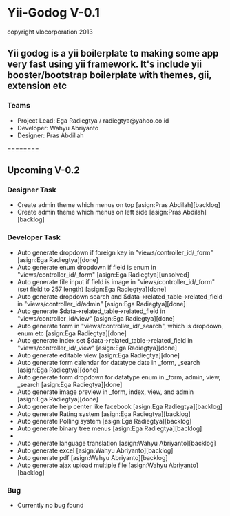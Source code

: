 Yii-Godog V-0.1
=======

copyright vlocorporation 2013

<h2>Yii godog is a yii boilerplate to making some app very fast using yii framework. It's include yii booster/bootstrap boilerplate with themes, gii, extension etc</h2>

<h3>Teams</h3>
<ul>
    <li>Project Lead: Ega Radiegtya / radiegtya@yahoo.co.id</li>
    <li>Developer: Wahyu Abriyanto</li>
    <li>Designer: Pras Abdillah</li>
</ul> 

========

<h2>Upcoming V-0.2</h2>

<h3>Designer Task</h3>
<ul>
    <li>Create admin theme which menus on top [asign:Pras Abdilah][backlog]</li>
    <li>Create admin theme which menus on left side [asign:Pras Abdilah][backlog]</li>    
</ul>

<h3>Developer Task</h3>
<ul>
    <li>Auto generate dropdown if foreign key in "views/controller_id/_form" [asign:Ega Radiegtya][done]</li>
    <li>Auto generate enum dropdown if field is enum in "views/controller_id/_form" [asign:Ega Radiegtya][unsolved]</li>
    <li>Auto generate file input if field is image in "views/controller_id/_form" (set field to 257 length) [asign:Ega Radiegtya][done]</li>
    <li>Auto generate dropdown search and $data->related_table->related_field in "views/controller_id/admin" [asign:Ega Radiegtya][done]</li>
    <li>Auto generate $data->related_table->related_field in "views/controller_id/view" [asign:Ega Radiegtya][done]</li>
    <li>Auto generate form in "views/controller_id/_search", which is dropdown, enum etc [asign:Ega Radiegtya][done]</li>
    <li>Auto generate index set $data->related_table->related_field in "views/controller_id/_view" [asign:Ega Radiegtya][done]</li>
    <li>Auto generate editable view [asign:Ega Radiegtya][done]</li>
    <li>Auto generate form calendar for datatype date in _form, _search [asign:Ega Radiegtya][done]</li>
    <li>Auto generate form dropdown for datatype enum in _form, admin, view, _search [asign:Ega Radiegtya][done]</li>
    <li>Auto generate image preview in _form, index, view, and admin [asign:Ega Radiegtya][done]</li>    
    <li>Auto generate help center like facebook [asign:Ega Radiegtya][backlog]</li>        
    <li>Auto generate Rating system [asign:Ega Radiegtya][backlog]</li>
    <li>Auto generate Polling system [asign:Ega Radiegtya][backlog]</li>    
    <li>Auto generate binary tree menus [asign:Ega Radiegtya][backlog]</li>
    <li></li>
    <li>Auto generate language translation [asign:Wahyu Abriyanto][backlog]</li>
    <li>Auto generate excel [asign:Wahyu Abriyanto][backlog]</li>
    <li>Auto generate pdf [asign:Wahyu Abriyanto][backlog]</li>    
    <li>Auto generate ajax upload multiple file [asign:Wahyu Abriyanto][backlog]</li>    
</ul>

<h3>Bug</h3>
<ul>
    <li>Currently no bug found</li>
</ul>


